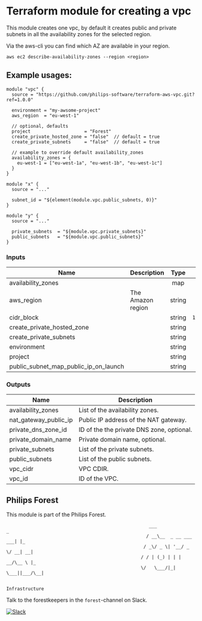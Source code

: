 # Terraform module for creating a vpc

This module creates one vpc, by default it creates public and private subnets in all the availability zones for the selected region.

Via the aws-cli you can find which AZ are available in your region.
```
aws ec2 describe-availability-zones --region <region>
```

## Example usages:
```
module "vpc" {
  source = "https://github.com/philips-software/terraform-aws-vpc.git?ref=1.0.0"

  environment = "my-awsome-project"
  aws_region  = "eu-west-1"

  // optional, defaults
  project                    = "Forest"
  create_private_hosted_zone = "false"  // default = true
  create_private_subnets     = "false"  // default = true

  // example to override default availability_zones
  availability_zones = {
    eu-west-1 = ["eu-west-1a", "eu-west-1b", "eu-west-1c"]
  }
}

module "x" {
  source = "..."

  subnet_id = "${element(module.vpc.public_subnets, 0)}"
}

module "y" {
  source = "..."

  private_subnets  = "${module.vpc.private_subnets}"
  public_subnets   = "${module.vpc.public_subnets}"
}
```

### Inputs

| Name | Description | Type | Default | Required |
|------|-------------|:----:|:-----:|:-----:|
| availability_zones |  | map | `<map>` | no |
| aws_region | The Amazon region | string | - | yes |
| cidr_block |  | string | `10.0.0.0/16` | no |
| create_private_hosted_zone |  | string | `true` | no |
| create_private_subnets |  | string | `true` | no |
| environment |  | string | - | yes |
| project |  | string | `` | no |
| public_subnet_map_public_ip_on_launch |  | string | `false` | no |

### Outputs

| Name | Description |
|------|-------------|
| availability_zones | List of the availability zones. |
| nat_gateway_public_ip | Public IP address of the NAT gateway. |
| private_dns_zone_id | ID of the the private DNS zone, optional. |
| private_domain_name | Private domain name, optional. |
| private_subnets | List of the private subnets. |
| public_subnets | List of the public subnets. |
| vpc_cidr | VPC CDIR. |
| vpc_id | ID of the VPC. |

## Philips Forest

This module is part of the Philips Forest.

```
                                                     ___                   _
                                                    / __\__  _ __ ___  ___| |_
                                                   / _\/ _ \| '__/ _ \/ __| __|
                                                  / / | (_) | | |  __/\__ \ |_
                                                  \/   \___/|_|  \___||___/\__|  

                                                                 Infrastructure
```

Talk to the forestkeepers in the `forest`-channel on Slack.

[![Slack](https://slackin-vdwxebygpt.now.sh/badge.svg)](https://slackin-vdwxebygpt.now.sh)
